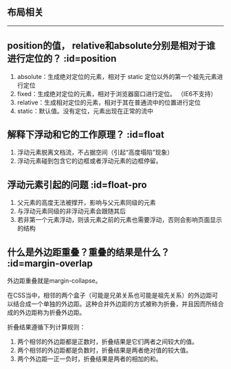 ## 布局相关
---

## position的值， relative和absolute分别是相对于谁进行定位的？  :id=position
1. absolute：生成绝对定位的元素，相对于 static 定位以外的第一个祖先元素进行定位
1. fixed：生成绝对定位的元素，相对于浏览器窗口进行定位。 （IE6不支持）
1. relative：生成相对定位的元素，相对于其在普通流中的位置进行定位
1. static：默认值。没有定位，元素出现在正常的流中

## 解释下浮动和它的工作原理？  :id=float
1. 浮动元素脱离文档流，不占据空间（引起“高度塌陷”现象）
1. 浮动元素碰到包含它的边框或者浮动元素的边框停留。

## 浮动元素引起的问题  :id=float-pro
1. 父元素的高度无法被撑开，影响与父元素同级的元素
1. 与浮动元素同级的非浮动元素会跟随其后
1. 若非第一个元素浮动，则该元素之前的元素也需要浮动，否则会影响页面显示的结构

## 什么是外边距重叠？重叠的结果是什么？  :id=margin-overlap
外边距重叠就是margin-collapse。

在CSS当中，相邻的两个盒子（可能是兄弟关系也可能是祖先关系）的外边距可以结合成一个单独的外边距。这种合并外边距的方式被称为折叠，并且因而所结合成的外边距称为折叠外边距。

折叠结果遵循下列计算规则：

1. 两个相邻的外边距都是正数时，折叠结果是它们两者之间较大的值。
1. 两个相邻的外边距都是负数时，折叠结果是两者绝对值的较大值。
1. 两个外边距一正一负时，折叠结果是两者的相加的和。